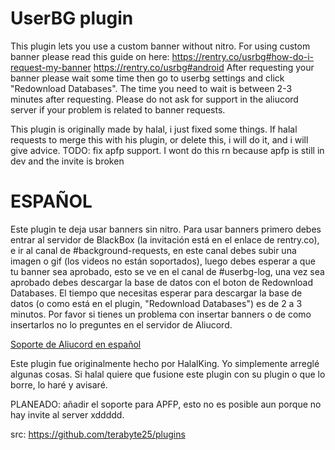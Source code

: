 # UserBG plugin
This plugin lets you use a custom banner without nitro.
For using custom banner please read this guide on here:
https://rentry.co/usrbg#how-do-i-request-my-banner
https://rentry.co/usrbg#android
After requesting your banner please wait some time then go to userbg settings and click "Redownload Databases".
The time you need to wait is between 2-3 minutes after requesting.
Please do not ask for support in the aliucord server if your problem is related to banner requests.

This plugin is originally made by halal, i just fixed some things. If halal requests to merge this with his plugin, or delete this, i will do it, and i will give advice.
TODO: fix apfp support. I wont do this rn because apfp is still in dev and the invite is broken 

# ESPAÑOL
Este plugin te deja usar banners sin nitro.
Para usar banners primero debes entrar al servidor de BlackBox (la invitación está en el enlace de rentry.co), e ir al canal de #background-requests, en este canal debes subir una imagen o gif (los videos no están soportados), luego debes esperar a que tu banner sea aprobado, esto se ve en el canal de #userbg-log, una vez sea aprobado debes descargar la base de datos con el boton de Redownload Databases. 
El tiempo que necesitas esperar para descargar la base de datos (o como está en el plugin, "Redownload Databases") es de 2 a 3 minutos.
Por favor si tienes un problema con insertar banners o de como insertarlos no lo preguntes en el servidor de Aliucord.

[Soporte de Aliucord en español](https://discord.gg/NfkPvxvmuz)

Este plugin fue originalmente hecho por HalalKing. Yo simplemente arreglé algunas cosas. Si halal quiere que fusione este plugin con su plugin o que lo borre, lo haré y avisaré.

PLANEADO: añadir el soporte para APFP, esto no es posible aun porque no hay invite al server xddddd.

src: https://github.com/terabyte25/plugins
